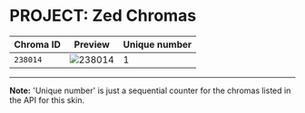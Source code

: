 # PROJECT: Zed Chromas

| Chroma ID | Preview | Unique number |
|---|---|---|
| `238014` | ![238014](https://raw.communitydragon.org/latest/plugins/rcp-be-lol-game-data/global/default/v1/champion-chroma-images/238/238014.png) | 1 |

---

**Note:** 'Unique number' is just a sequential counter for the chromas listed in the API for this skin.